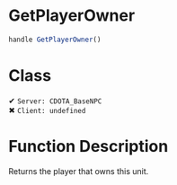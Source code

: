 # GetPlayerOwner
```js	
handle GetPlayerOwner()
```
# Class
✔ `Server: CDOTA_BaseNPC`  
✖ `Client: undefined`  

# Function Description
Returns the player that owns this unit.
